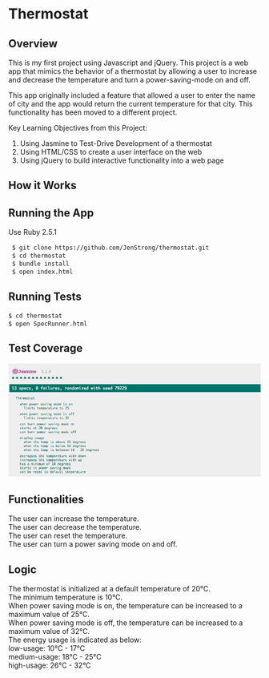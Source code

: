 # Thermostat

## Overview
This is my first project using Javascript and jQuery. This project is a web app that mimics the behavior of a thermostat by allowing a user to increase and decrease the temperature and turn a power-saving-mode on and off.

This app originally included a feature that allowed a user to enter the name of city and the app would return the current temperature for that city. This functionality has been moved to a different project.

Key Learning Objectives from this Project:
  1. Using Jasmine to Test-Drive Development of a thermostat
  2. Using HTML/CSS to create a user interface on the web
  3. Using jQuery to build interactive functionality into a web page

## How it Works



## Running the App
  Use Ruby 2.5.1
```
 $ git clone https://github.com/JenStrong/thermostat.git
 $ cd thermostat
 $ bundle install
 $ open index.html
```

## Running Tests
```
$ cd thermostat
$ open SpecRunner.html
```

## Test Coverage
![alt text](https://github.com/JenStrong/thermostat/blob/master/public/images/test_coverage.png)

## Functionalities
The user can increase the temperature.<br>
The user can decrease the temperature.<br>
The user can reset the temperature.<br>
The user can turn a power saving mode on and off.<br>

## Logic
The thermostat is initialized at a default temperature of 20°C.<br>
The minimum temperature is 10°C. <br>
When power saving mode is on, the temperature can be increased to a maximum value of 25°C.<br>
When power saving mode is off, the temperature can be increased to a maximum value of 32°C.<br>
The energy usage is indicated as below:<br>
  low-usage: 10°C - 17°C<br>
  medium-usage: 18°C - 25°C<br>
  high-usage: 26°C - 32°C<br>
